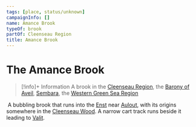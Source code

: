 ```yaml
---
tags: [place, status/unknown]
campaignInfo: []
name: Amance Brook
typeOf: brook
partOf: Cleenseau Region
title: Amance Brook
---
```


# The Amance Brook
>[!info]+ Information
> A brook in the [Cleenseau Region](<./cleenseau-region.md>), the [Barony of Aveil](<../barony-of-aveil.md>), [Sembara](<../../sembara.md>), the [Western Green Sea Region](<../../../../western-green-sea/western-green-sea-region.md>)

 A bubbling brook that runs into the [Enst](<../../../rivers/wistel-enst-watershed/enst.md>) near [Aulout](<./aulout.md>), with its origins somewhere in the [Cleenseau Wood](<./cleenseau-wood.md>). A narrow cart track runs beside it leading to [Valit](<./valit.md>).